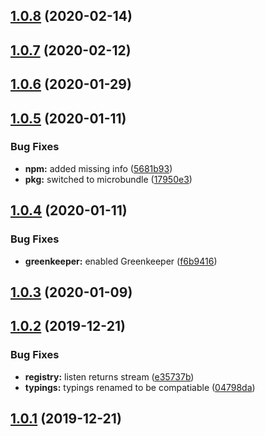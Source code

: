 ## [1.0.8](https://github.com/CassandraSpruit/Zephyr/compare/v1.0.7...v1.0.8) (2020-02-14)

## [1.0.7](https://github.com/CassandraSpruit/Zephyr/compare/v1.0.6...v1.0.7) (2020-02-12)

## [1.0.6](https://github.com/CassandraSpruit/Zephyr/compare/v1.0.5...v1.0.6) (2020-01-29)

## [1.0.5](https://github.com/CassandraSpruit/Zephyr/compare/v1.0.4...v1.0.5) (2020-01-11)


### Bug Fixes

* **npm:** added missing info ([5681b93](https://github.com/CassandraSpruit/Zephyr/commit/5681b93e2579ff398ae64e2fdb70929a228b6352))
* **pkg:** switched to microbundle ([17950e3](https://github.com/CassandraSpruit/Zephyr/commit/17950e36d94baa382b2fceecbe08c3f51b736727))

## [1.0.4](https://github.com/CassandraSpruit/Zephyr/compare/v1.0.3...v1.0.4) (2020-01-11)


### Bug Fixes

* **greenkeeper:** enabled Greenkeeper ([f6b9416](https://github.com/CassandraSpruit/Zephyr/commit/f6b9416bd3df2d871da3c6d6f2e24be4cd2d0b46))

## [1.0.3](https://github.com/CassandraSpruit/Zephyr/compare/v1.0.2...v1.0.3) (2020-01-09)

## [1.0.2](https://github.com/CassandraSpruit/Zephyr/compare/v1.0.1...v1.0.2) (2019-12-21)


### Bug Fixes

* **registry:** listen returns stream ([e35737b](https://github.com/CassandraSpruit/Zephyr/commit/e35737b838bf802e8e0abf4784f9b06b2e6db096))
* **typings:** typings renamed to be compatiable ([04798da](https://github.com/CassandraSpruit/Zephyr/commit/04798dab15187c4cdcb4ab72cd62e903c8b72b49))

## [1.0.1](https://github.com/CassandraSpruit/Zephyr/compare/v1.0.0...v1.0.1) (2019-12-21)
